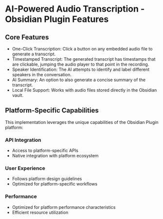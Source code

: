 # AI-Powered Audio Transcription - Obsidian Plugin Features

## Core Features
- One-Click Transcription: Click a button on any embedded audio file to generate a transcript.
- Timestamped Transcript: The generated transcript has timestamps that are clickable, jumping the audio player to that point in the recording.
- Speaker Identification: The AI attempts to identify and label different speakers in the conversation.
- AI Summary: An option to also generate a concise summary of the transcript.
- Local File Support: Works with audio files stored directly in the Obsidian vault.

## Platform-Specific Capabilities
This implementation leverages the unique capabilities of the Obsidian Plugin platform:

### API Integration
- Access to platform-specific APIs
- Native integration with platform ecosystem

### User Experience
- Follows platform design guidelines
- Optimized for platform-specific workflows

### Performance
- Optimized for platform performance characteristics
- Efficient resource utilization
